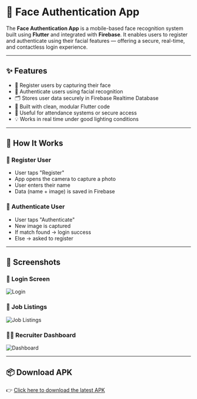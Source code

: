 # 👤 Face Authentication App

The **Face Authentication App** is a mobile-based face recognition system built using **Flutter** and integrated with **Firebase**. It enables users to register and authenticate using their facial features — offering a secure, real-time, and contactless login experience.

---

## ✨ Features

- 📸 Register users by capturing their face
- 🔐 Authenticate users using facial recognition
- 🗂 Stores user data securely in Firebase Realtime Database
- 📱 Built with clean, modular Flutter code
- 🧾 Useful for attendance systems or secure access
- 💡 Works in real time under good lighting conditions

---

## 🧠 How It Works

### 👤 Register User
- User taps "Register"
- App opens the camera to capture a photo
- User enters their name
- Data (name + image) is saved in Firebase

### 🔐 Authenticate User
- User taps "Authenticate"
- New image is captured
- If match found → login success
- Else → asked to register

---

## 📸 Screenshots

### 🔐 Login Screen
![Login](screenshots/login_screen.png)

### 📄 Job Listings
![Job Listings](screenshots/job_listings.png)

### 🧑‍💼 Recruiter Dashboard
![Dashboard](screenshots/recruiter_dashboard.png)

---

## 📦 Download APK

👉 [Click here to download the latest APK](apk/job_portal_v1.apk)


